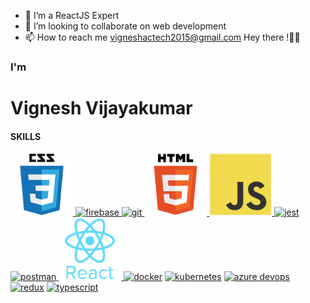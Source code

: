
- 🌱 I’m a ReactJS Expert
- 💞️ I’m looking to collaborate on web development
- 📫 How to reach me vigneshactech2015@gmail.com
Hey there !👋👋
<div style="display:"flex"><h3>I'm </h3><h1>Vignesh Vijayakumar</h1></div>


<h4>SKILLS</h4>
<p align="left"> <a href="https://www.w3schools.com/css/" target="_blank" rel="noreferrer"> <img src="https://raw.githubusercontent.com/devicons/devicon/master/icons/css3/css3-original-wordmark.svg" alt="css3" width="100" height="100"/> </a> <a href="https://firebase.google.com/" target="_blank" rel="noreferrer"> <img src="https://www.vectorlogo.zone/logos/firebase/firebase-icon.svg" alt="firebase" width="100" height="100"/> </a> <a href="https://git-scm.com/" target="_blank" rel="noreferrer"> <img src="https://www.vectorlogo.zone/logos/git-scm/git-scm-icon.svg" alt="git" width="100" height="100"/> </a> <a href="https://www.w3.org/html/" target="_blank" rel="noreferrer"> <img src="https://raw.githubusercontent.com/devicons/devicon/master/icons/html5/html5-original-wordmark.svg" alt="html5" width="100" height="100"/> </a> <a href="https://developer.mozilla.org/en-US/docs/Web/JavaScript" target="_blank" rel="noreferrer"> <img src="https://raw.githubusercontent.com/devicons/devicon/master/icons/javascript/javascript-original.svg" alt="javascript" width="100" height="100"/> </a> <a href="https://jestjs.io" target="_blank" rel="noreferrer"> <img src="https://www.vectorlogo.zone/logos/jestjsio/jestjsio-icon.svg" alt="jest" width="100" height="100"/> </a><a href="https://postman.com" target="_blank" rel="noreferrer"> <img src="https://www.vectorlogo.zone/logos/getpostman/getpostman-icon.svg" alt="postman" width="100" height="100"/> </a> <a href="https://reactjs.org/" target="_blank" rel="noreferrer"> <img src="https://raw.githubusercontent.com/devicons/devicon/master/icons/react/react-original-wordmark.svg" alt="react" width="100" height="100"/> </a>
<a href="https://www.docker.com/"><img src="https://tse2.mm.bing.net/th?id=OIP.kY-iKNMB6IHDzoeQlMW3fAHaEK&pid=Api&P=0&h=180" alt="docker" width="100" height="100"/></a>
<a href="https://kubernetes.io/"><img src="https://tse4.mm.bing.net/th?id=OIP.XYF7bCFcLMU7-54vkFwXRwHaEK&pid=Api&P=0&h=180" alt="kubernetes" width="100" height="100"/></a>
<a href="https://azure.microsoft.com/en-in/products/devops/"><img src="https://tse2.mm.bing.net/th?id=OIP.iwsUTy3Y65p-zBrKBzsouwHaEK&pid=Api&P=0&h=180" alt="azure devops" width="100" height="100"/></a>
<a href="https://redux.js.org/"><img src="https://tse1.mm.bing.net/th?id=OIP.7nLBkCmTiyXKFMk4fVCVqwHaDy&pid=Api&P=0&h=180" alt="redux" width="100" height="100"/></a>
<a href="https://www.typescriptlang.org/"><img src="https://tse3.mm.bing.net/th?id=OIP.7cwsgCBxqiMI9hKRj7emwAHaEK&pid=Api&P=0&h=180" alt="typescript" width="100" height="100"/></a>
 </p>

